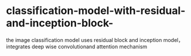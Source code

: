 # classification-model-with-residual-and-inception-block-
the image classification model uses residual block and inception model，integrates deep wise  convolutionand attention mechanism
